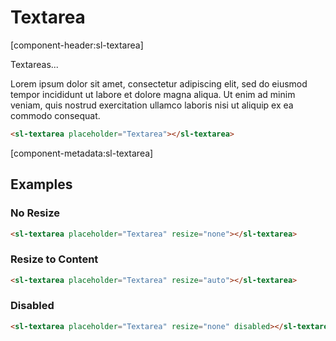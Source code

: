 # Textarea

[component-header:sl-textarea]

Textareas...

Lorem ipsum dolor sit amet, consectetur adipiscing elit, sed do eiusmod tempor incididunt ut labore et dolore magna aliqua. Ut enim ad minim veniam, quis nostrud exercitation ullamco laboris nisi ut aliquip ex ea commodo consequat.

```html preview
<sl-textarea placeholder="Textarea"></sl-textarea>
```

[component-metadata:sl-textarea]

## Examples

### No Resize

```html preview
<sl-textarea placeholder="Textarea" resize="none"></sl-textarea>
```

### Resize to Content

```html preview
<sl-textarea placeholder="Textarea" resize="auto"></sl-textarea>
```

### Disabled

```html preview
<sl-textarea placeholder="Textarea" resize="none" disabled></sl-textarea>
```